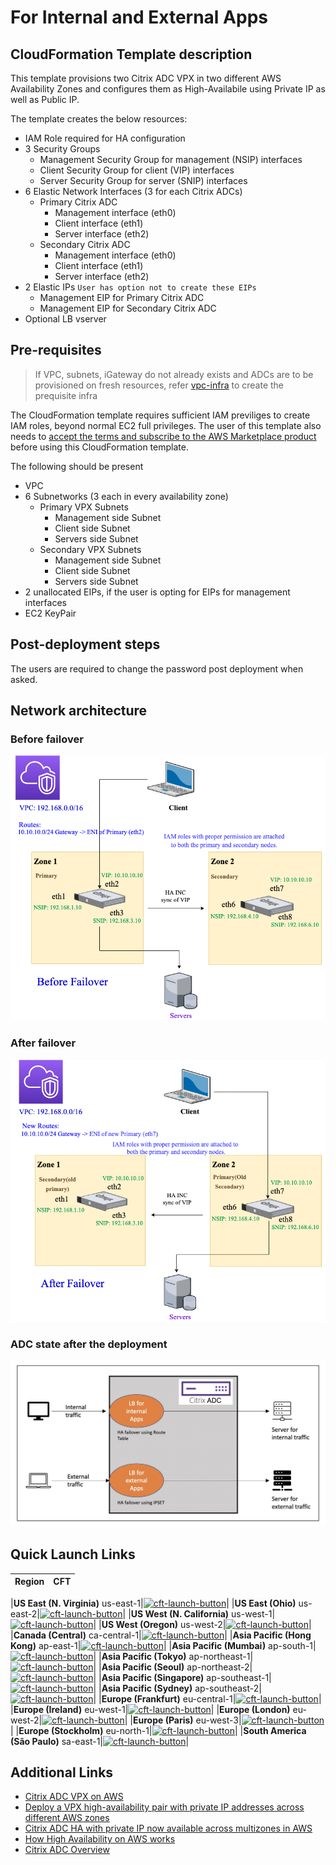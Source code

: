 # For Internal and External Apps

## CloudFormation Template description

This template provisions two Citrix ADC VPX in two different AWS Availability Zones and configures them as High-Availabile using Private IP as well as Public IP.

The template creates the below resources:

* IAM Role required for HA configuration
* 3 Security Groups
  * Management Security Group for management (NSIP) interfaces
  * Client Security Group for client (VIP) interfaces
  * Server Security Group for server (SNIP) interfaces
* 6 Elastic Network Interfaces (3 for each Citrix ADCs)
  * Primary Citrix ADC
    * Management interface (eth0)
    * Client interface (eth1)
    * Server interface (eth2)
  * Secondary Citrix ADC
    * Management interface (eth0)
    * Client interface (eth1)
    * Server interface (eth2)
* 2 Elastic IPs `User has option not to create these EIPs`
  * Management EIP for Primary Citrix ADC
  * Management EIP for Secondary Citrix ADC
* Optional LB vserver

## Pre-requisites

> If VPC, subnets, iGateway do not already exists and ADCs are to be provisioned on fresh resources, refer [vpc-infra](../../vpc-infra/) to create the prequisite infra

The CloudFormation template requires sufficient IAM previliges to create IAM roles, beyond normal EC2 full privileges. The user of this template also needs to [accept the terms and subscribe to the AWS Marketplace product](https://aws.amazon.com/marketplace/pp/B00AA01BOE/) before using this CloudFormation template.

The following should be present

* VPC
* 6 Subnetworks (3 each in every availability zone)
  * Primary VPX Subnets
    * Management side Subnet
    * Client side Subnet
    * Servers side Subnet
  * Secondary VPX Subnets
    * Management side Subnet
    * Client side Subnet
    * Servers side Subnet
* 2 unallocated EIPs, if the user is opting for EIPs for management interfaces
* EC2 KeyPair

## Post-deployment steps

The users are required to change the password post deployment when asked.

## Network architecture

### Before failover

![Before Failover HA Private IP](./before-failover-ha-pip.png)

### After failover

![After Failover HA Private IP](./after-failover-ha-pip.png)

### ADC state after the deployment

![ADC State after the deployment](./state-of-adc-after-the-deployment.jpg)

## Quick Launch Links

|Region|CFT|
|--|--|

|**US East (N. Virginia)** us-east-1|[![cft-launch-button](https://s3.amazonaws.com/cloudformation-examples/cloudformation-launch-stack.png)](https://console.aws.amazon.com/cloudformation/home?region=us-east-1#/stacks/new?templateURL=https://s3.amazonaws.com/citrixadc-automation/templates/high-availability/across-availability-zone/for-internal-and-external-apps/ha-3nic-across-az-pipeip.yaml)|
|**US East (Ohio)** us-east-2|[![cft-launch-button](https://s3.amazonaws.com/cloudformation-examples/cloudformation-launch-stack.png)](https://console.aws.amazon.com/cloudformation/home?region=us-east-2#/stacks/new?templateURL=https://s3.amazonaws.com/citrixadc-automation/templates/high-availability/across-availability-zone/for-internal-and-external-apps/ha-3nic-across-az-pipeip.yaml)|
|**US West (N. California)** us-west-1|[![cft-launch-button](https://s3.amazonaws.com/cloudformation-examples/cloudformation-launch-stack.png)](https://console.aws.amazon.com/cloudformation/home?region=us-west-1#/stacks/new?templateURL=https://s3.amazonaws.com/citrixadc-automation/templates/high-availability/across-availability-zone/for-internal-and-external-apps/ha-3nic-across-az-pipeip.yaml)|
|**US West (Oregon)** us-west-2|[![cft-launch-button](https://s3.amazonaws.com/cloudformation-examples/cloudformation-launch-stack.png)](https://console.aws.amazon.com/cloudformation/home?region=us-west-2#/stacks/new?templateURL=https://s3.amazonaws.com/citrixadc-automation/templates/high-availability/across-availability-zone/for-internal-and-external-apps/ha-3nic-across-az-pipeip.yaml)|
|**Canada (Central)** ca-central-1|[![cft-launch-button](https://s3.amazonaws.com/cloudformation-examples/cloudformation-launch-stack.png)](https://console.aws.amazon.com/cloudformation/home?region=ca-central-1#/stacks/new?templateURL=https://s3.amazonaws.com/citrixadc-automation/templates/high-availability/across-availability-zone/for-internal-and-external-apps/ha-3nic-across-az-pipeip.yaml)|
|**Asia Pacific (Hong Kong)** ap-east-1|[![cft-launch-button](https://s3.amazonaws.com/cloudformation-examples/cloudformation-launch-stack.png)](https://console.aws.amazon.com/cloudformation/home?region=ap-east-1#/stacks/new?templateURL=https://s3.amazonaws.com/citrixadc-automation/templates/high-availability/across-availability-zone/for-internal-and-external-apps/ha-3nic-across-az-pipeip.yaml)|
|**Asia Pacific (Mumbai)** ap-south-1|[![cft-launch-button](https://s3.amazonaws.com/cloudformation-examples/cloudformation-launch-stack.png)](https://console.aws.amazon.com/cloudformation/home?region=ap-south-1#/stacks/new?templateURL=https://s3.amazonaws.com/citrixadc-automation/templates/high-availability/across-availability-zone/for-internal-and-external-apps/ha-3nic-across-az-pipeip.yaml)|
|**Asia Pacific (Tokyo)** ap-northeast-1|[![cft-launch-button](https://s3.amazonaws.com/cloudformation-examples/cloudformation-launch-stack.png)](https://console.aws.amazon.com/cloudformation/home?region=ap-northeast-1#/stacks/new?templateURL=https://s3.amazonaws.com/citrixadc-automation/templates/high-availability/across-availability-zone/for-internal-and-external-apps/ha-3nic-across-az-pipeip.yaml)|
|**Asia Pacific (Seoul)** ap-northeast-2|[![cft-launch-button](https://s3.amazonaws.com/cloudformation-examples/cloudformation-launch-stack.png)](https://console.aws.amazon.com/cloudformation/home?region=ap-northeast-2#/stacks/new?templateURL=https://s3.amazonaws.com/citrixadc-automation/templates/high-availability/across-availability-zone/for-internal-and-external-apps/ha-3nic-across-az-pipeip.yaml)|
|**Asia Pacific (Singapore)** ap-southeast-1|[![cft-launch-button](https://s3.amazonaws.com/cloudformation-examples/cloudformation-launch-stack.png)](https://console.aws.amazon.com/cloudformation/home?region=ap-southeast-1#/stacks/new?templateURL=https://s3.amazonaws.com/citrixadc-automation/templates/high-availability/across-availability-zone/for-internal-and-external-apps/ha-3nic-across-az-pipeip.yaml)|
|**Asia Pacific (Sydney)** ap-southeast-2|[![cft-launch-button](https://s3.amazonaws.com/cloudformation-examples/cloudformation-launch-stack.png)](https://console.aws.amazon.com/cloudformation/home?region=ap-southeast-2#/stacks/new?templateURL=https://s3.amazonaws.com/citrixadc-automation/templates/high-availability/across-availability-zone/for-internal-and-external-apps/ha-3nic-across-az-pipeip.yaml)|
|**Europe (Frankfurt)** eu-central-1|[![cft-launch-button](https://s3.amazonaws.com/cloudformation-examples/cloudformation-launch-stack.png)](https://console.aws.amazon.com/cloudformation/home?region=eu-central-1#/stacks/new?templateURL=https://s3.amazonaws.com/citrixadc-automation/templates/high-availability/across-availability-zone/for-internal-and-external-apps/ha-3nic-across-az-pipeip.yaml)|
|**Europe (Ireland)** eu-west-1|[![cft-launch-button](https://s3.amazonaws.com/cloudformation-examples/cloudformation-launch-stack.png)](https://console.aws.amazon.com/cloudformation/home?region=eu-west-1#/stacks/new?templateURL=https://s3.amazonaws.com/citrixadc-automation/templates/high-availability/across-availability-zone/for-internal-and-external-apps/ha-3nic-across-az-pipeip.yaml)|
|**Europe (London)** eu-west-2|[![cft-launch-button](https://s3.amazonaws.com/cloudformation-examples/cloudformation-launch-stack.png)](https://console.aws.amazon.com/cloudformation/home?region=eu-west-2#/stacks/new?templateURL=https://s3.amazonaws.com/citrixadc-automation/templates/high-availability/across-availability-zone/for-internal-and-external-apps/ha-3nic-across-az-pipeip.yaml)|
|**Europe (Paris)** eu-west-3|[![cft-launch-button](https://s3.amazonaws.com/cloudformation-examples/cloudformation-launch-stack.png)](https://console.aws.amazon.com/cloudformation/home?region=eu-west-3#/stacks/new?templateURL=https://s3.amazonaws.com/citrixadc-automation/templates/high-availability/across-availability-zone/for-internal-and-external-apps/ha-3nic-across-az-pipeip.yaml)|
|**Europe (Stockholm)** eu-north-1|[![cft-launch-button](https://s3.amazonaws.com/cloudformation-examples/cloudformation-launch-stack.png)](https://console.aws.amazon.com/cloudformation/home?region=eu-north-1#/stacks/new?templateURL=https://s3.amazonaws.com/citrixadc-automation/templates/high-availability/across-availability-zone/for-internal-and-external-apps/ha-3nic-across-az-pipeip.yaml)|
|**South America (São Paulo)** sa-east-1|[![cft-launch-button](https://s3.amazonaws.com/cloudformation-examples/cloudformation-launch-stack.png)](https://console.aws.amazon.com/cloudformation/home?region=sa-east-1#/stacks/new?templateURL=https://s3.amazonaws.com/citrixadc-automation/templates/high-availability/across-availability-zone/for-internal-and-external-apps/ha-3nic-across-az-pipeip.yaml)|

## Additional Links

* [Citrix ADC VPX on AWS](https://docs.citrix.com/en-us/citrix-adc/13/deploying-vpx/deploy-aws.html)
* [Deploy a VPX high-availability pair with private IP addresses across different AWS zones](https://docs.citrix.com/en-us/citrix-adc/current-release/deploying-vpx/deploy-aws/vpx-ha-pip-different-aws-zones.html)
* [Citrix ADC HA with private IP now available across multizones in AWS](https://www.citrix.com/blogs/2020/11/03/citrix-adc-ha-with-private-ip-now-available-across-multizones-in-aws/)
* [How High Availability on AWS works](https://docs.citrix.com/en-us/citrix-adc/13/deploying-vpx/deploy-aws/how-aws-ha-works.html)
* [Citrix ADC Overview](https://www.citrix.com/en-in/products/citrix-adc/)
